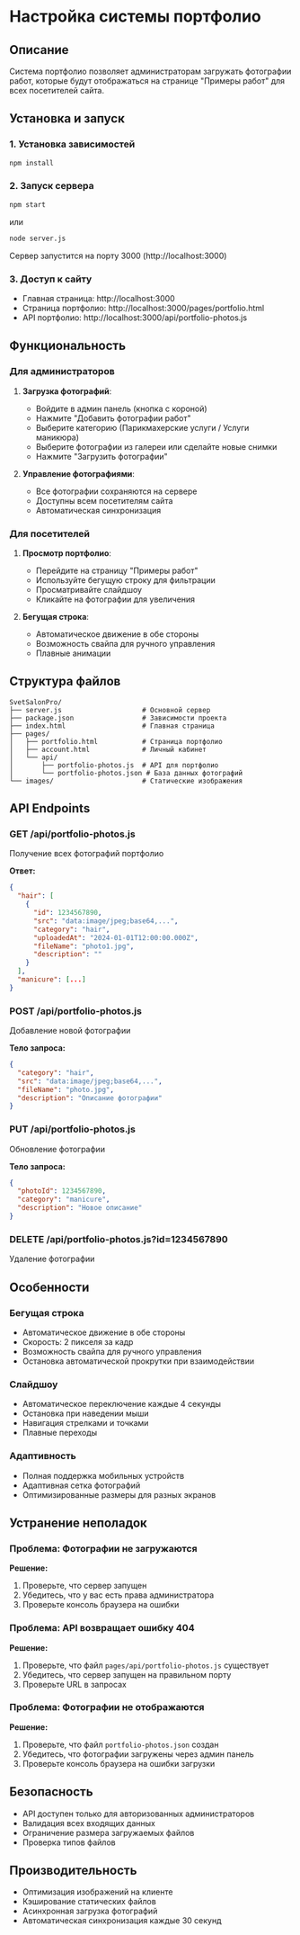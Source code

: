 # Настройка системы портфолио

## Описание

Система портфолио позволяет администраторам загружать фотографии работ, которые будут отображаться на странице "Примеры работ" для всех посетителей сайта.

## Установка и запуск

### 1. Установка зависимостей

```bash
npm install
```

### 2. Запуск сервера

```bash
npm start
```

или

```bash
node server.js
```

Сервер запустится на порту 3000 (http://localhost:3000)

### 3. Доступ к сайту

- Главная страница: http://localhost:3000
- Страница портфолио: http://localhost:3000/pages/portfolio.html
- API портфолио: http://localhost:3000/api/portfolio-photos.js

## Функциональность

### Для администраторов

1. **Загрузка фотографий**:
   - Войдите в админ панель (кнопка с короной)
   - Нажмите "Добавить фотографии работ"
   - Выберите категорию (Парикмахерские услуги / Услуги маникюра)
   - Выберите фотографии из галереи или сделайте новые снимки
   - Нажмите "Загрузить фотографии"

2. **Управление фотографиями**:
   - Все фотографии сохраняются на сервере
   - Доступны всем посетителям сайта
   - Автоматическая синхронизация

### Для посетителей

1. **Просмотр портфолио**:
   - Перейдите на страницу "Примеры работ"
   - Используйте бегущую строку для фильтрации
   - Просматривайте слайдшоу
   - Кликайте на фотографии для увеличения

2. **Бегущая строка**:
   - Автоматическое движение в обе стороны
   - Возможность свайпа для ручного управления
   - Плавные анимации

## Структура файлов

```
SvetSalonPro/
├── server.js                    # Основной сервер
├── package.json                 # Зависимости проекта
├── index.html                   # Главная страница
├── pages/
│   ├── portfolio.html           # Страница портфолио
│   ├── account.html             # Личный кабинет
│   └── api/
│       ├── portfolio-photos.js  # API для портфолио
│       └── portfolio-photos.json # База данных фотографий
└── images/                      # Статические изображения
```

## API Endpoints

### GET /api/portfolio-photos.js
Получение всех фотографий портфолио

**Ответ:**
```json
{
  "hair": [
    {
      "id": 1234567890,
      "src": "data:image/jpeg;base64,...",
      "category": "hair",
      "uploadedAt": "2024-01-01T12:00:00.000Z",
      "fileName": "photo1.jpg",
      "description": ""
    }
  ],
  "manicure": [...]
}
```

### POST /api/portfolio-photos.js
Добавление новой фотографии

**Тело запроса:**
```json
{
  "category": "hair",
  "src": "data:image/jpeg;base64,...",
  "fileName": "photo.jpg",
  "description": "Описание фотографии"
}
```

### PUT /api/portfolio-photos.js
Обновление фотографии

**Тело запроса:**
```json
{
  "photoId": 1234567890,
  "category": "manicure",
  "description": "Новое описание"
}
```

### DELETE /api/portfolio-photos.js?id=1234567890
Удаление фотографии

## Особенности

### Бегущая строка
- Автоматическое движение в обе стороны
- Скорость: 2 пикселя за кадр
- Возможность свайпа для ручного управления
- Остановка автоматической прокрутки при взаимодействии

### Слайдшоу
- Автоматическое переключение каждые 4 секунды
- Остановка при наведении мыши
- Навигация стрелками и точками
- Плавные переходы

### Адаптивность
- Полная поддержка мобильных устройств
- Адаптивная сетка фотографий
- Оптимизированные размеры для разных экранов

## Устранение неполадок

### Проблема: Фотографии не загружаются
**Решение:**
1. Проверьте, что сервер запущен
2. Убедитесь, что у вас есть права администратора
3. Проверьте консоль браузера на ошибки

### Проблема: API возвращает ошибку 404
**Решение:**
1. Проверьте, что файл `pages/api/portfolio-photos.js` существует
2. Убедитесь, что сервер запущен на правильном порту
3. Проверьте URL в запросах

### Проблема: Фотографии не отображаются
**Решение:**
1. Проверьте, что файл `portfolio-photos.json` создан
2. Убедитесь, что фотографии загружены через админ панель
3. Проверьте консоль браузера на ошибки загрузки

## Безопасность

- API доступен только для авторизованных администраторов
- Валидация всех входящих данных
- Ограничение размера загружаемых файлов
- Проверка типов файлов

## Производительность

- Оптимизация изображений на клиенте
- Кэширование статических файлов
- Асинхронная загрузка фотографий
- Автоматическая синхронизация каждые 30 секунд
